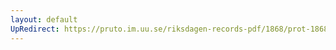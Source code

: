 ```yaml
---
layout: default
UpRedirect: https://pruto.im.uu.se/riksdagen-records-pdf/1868/prot-1868--fk--313.pdf
---
```

